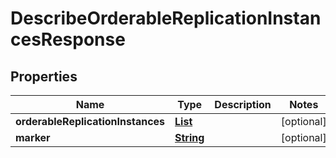 

# DescribeOrderableReplicationInstancesResponse

<p/>

## Properties

| Name | Type | Description | Notes |
|------------ | ------------- | ------------- | -------------|
|**orderableReplicationInstances** | [**List**](List.md) |  |  [optional] |
|**marker** | [**String**](String.md) |  |  [optional] |



